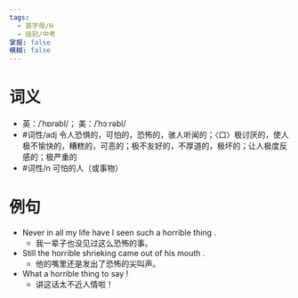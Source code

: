 ```yaml
---
tags:
  - 首字母/H
  - 级别/中考
掌握: false
模糊: false
---
```

# 词义
- 英：/ˈhɒrəbl/； 美：/ˈhɔːrəbl/
- #词性/adj  令人恐惧的，可怕的，恐怖的，骇人听闻的；〈口〉极讨厌的，使人极不愉快的，糟糕的，可恶的；极不友好的，不厚道的，极坏的；让人极度反感的；极严重的
- #词性/n  可怕的人（或事物）
# 例句
- Never in all my life have I seen such a horrible thing .
	- 我一辈子也没见过这么恐怖的事。
- Still the horrible shrieking came out of his mouth .
	- 他的嘴里还是发出了恐怖的尖叫声。
- What a horrible thing to say !
	- 讲这话太不近人情啦！
